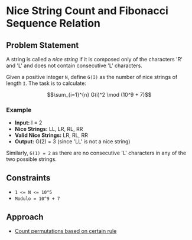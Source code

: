 # Nice String Count and Fibonacci Sequence Relation

## Problem Statement

A string is called a *nice string* if it is composed only of the characters 'R' and 'L' and does not contain consecutive 'L' characters. 

Given a positive integer `N`, define `G(I)` as the number of nice strings of length `I`. The task is to calculate:

$$\sum_{i=1}^{n} G(i)^2 \mod (10^9 + 7)$$

### Example
- **Input:** I = 2
- **Nice Strings:** LL, LR, RL, RR
- **Valid Nice Strings:** LR, RL, RR
- **Output:** G(2) = 3 (since 'LL' is not a nice string)

Similarly, `G(1) = 2` as there are no consecutive 'L' characters in any of the two possible strings.

## Constraints

- `1 <= N <= 10^5`
- `Modulo = 10^9 + 7`

## Approach
- [Count permutations based on certain rule](./solution_1/)
